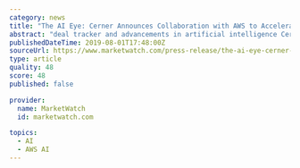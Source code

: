 ```yaml
---
category: news
title: "The AI Eye: Cerner Announces Collaboration with AWS to Accelerate Healthcare and IBM Transforms Software Portfolio to be Cloud Native"
abstract: "deal tracker and advancements in artificial intelligence Cerner Corporation (NasdaqGS:CERN) has announced a strategic collaboration with Amazon Web Services (AWS), a subsidiary of Amazon (NasdaqGS:AMZN). The collaboration is intended to accelerate ..."
publishedDateTime: 2019-08-01T17:48:00Z
sourceUrl: https://www.marketwatch.com/press-release/the-ai-eye-cerner-announces-collaboration-with-aws-to-accelerate-healthcare-and-ibm-transforms-software-portfolio-to-be-cloud-native-2019-08-01
type: article
quality: 48
score: 48
published: false

provider:
  name: MarketWatch
  id: marketwatch.com

topics:
  - AI
  - AWS AI
---
```

